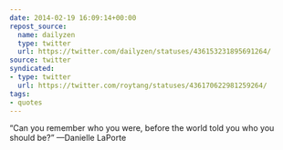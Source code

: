 ```yaml
---
date: 2014-02-19 16:09:14+00:00
repost_source:
  name: dailyzen
  type: twitter
  url: https://twitter.com/dailyzen/statuses/436153231895691264/
source: twitter
syndicated:
- type: twitter
  url: https://twitter.com/roytang/statuses/436170622981259264/
tags:
- quotes
---
```


“Can you remember who you were, before the world told you who you should be?”
—Danielle LaPorte